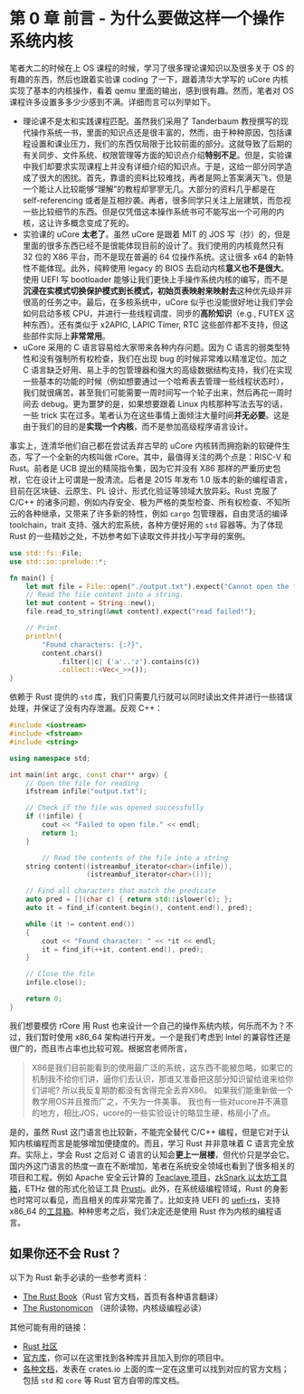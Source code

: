 # 第 0 章 前言 - 为什么要做这样一个操作系统内核

笔者大二的时候在上 OS 课程的时候，学习了很多理论课知识以及很多关于 OS 的有趣的东西，然后也跟着实验课 coding 了一下，跟着清华大学写的 uCore 内核实现了基本的内核操作，看着 qemu 里面的输出，感到很有趣。然而，笔者对 OS 课程许多设置多多少少感到不满。详细而言可以列举如下。

* 理论课不是太和实践课程匹配。虽然我们采用了 Tanderbaum 教授撰写的现代操作系统一书，里面的知识点还是很丰富的，然而，由于种种原因，包括课程设置和课业压力，我们的东西仅局限于比较前面的部分。这就导致了后期的有关同步、文件系统、权限管理等方面的知识点介绍**特别不足**。但是，实验课中我们却要求实现课程上并没有详细介绍的知识点。于是，这给一部分同学造成了很大的困扰。首先，靠谱的资料比较难找，再者是网上答案满天飞，但是一个能让人比较能够“理解”的教程却寥寥无几。大部分的资料几乎都是在 self-referencing 或者是互相抄袭。再者，很多同学只关注上层建筑，而忽视一些比较细节的东西。但是仅凭借这本操作系统书可不能写出一个可用的内核，这让许多概念变成了死的。
* 实验课的 uCore **太老了**。虽然 uCore 是跟着 MIT 的 JOS 写（抄）的，但是里面的很多东西已经不是很能体现目前的设计了。我们使用的内核竟然只有 32 位的 X86 平台，而不是现在普遍的 64 位操作系统。这让很多 x64 的新特性不能体现。此外，纯粹使用 legacy 的 BIOS 去启动内核**意义也不是很大**。使用 UEFI 写 bootloader 能够让我们更快上手操作系统内核的编写，而不是**沉浸在实模式切换保护模式到长模式，初始页表映射来映射去**这种优先级并非很高的任务之中。最后，在多核系统中，uCore 似乎也没能很好地让我们学会如何启动多核 CPU，并进行一些线程调度、同步的**高阶知识**（e.g., FUTEX 这种东西）。还有类似于 x2APIC, LAPIC Timer, RTC 这些部件都不支持，但这些部件实际上**非常常用**。
* uCore 采用的 C 语言容易给大家带来各种内存问题。因为 C 语言的弱类型特性和没有强制所有权检查，我们在出现 bug 的时候非常难以精准定位。加之 C 语言缺乏好用、易上手的包管理器和强大的高级数据结构支持，我们在实现一些基本的功能的时候（例如想要通过一个哈希表去管理一些线程状态时），我们就很痛苦。甚至我们可能需要一周时间写一个轮子出来，然后再花一周时间去 debug。更为噩梦的是，如果想要跟着 Linux 内核那种写法去写的话，一些 trick 实在过多。笔者认为在这些事情上面倾注大量时间**并无必要**。这是由于我们的目的是**实现一个内核**，而不是参加高级程序语言设计。

事实上，连清华他们自己都在尝试丢弃古早的 uCore 内核转而拥抱新的软硬件生态，写了一个全新的内核叫做 rCore。其中，最值得关注的两个点是：RISC-V 和 Rust。前者是 UCB 提出的精简指令集，因为它并没有 X86 那样的严重历史包袱，它在设计上可谓是一股清流。后者是 2015 年发布 1.0 版本的新的编程语言，目前在区块链、云原生、PL 设计、形式化验证等领域大放异彩。Rust 克服了 C/C++ 的诸多问题，例如内存安全、极为严格的类型检查、所有权检查、不知所云的各种继承，又带来了许多新的特性，例如 `cargo` 包管理器，自由灵活的编译 toolchain，trait 支持、强大的宏系统，各种方便好用的 `std` 容器等。为了体现 Rust 的一些精妙之处，不妨参考如下读取文件并找小写字母的案例。

```rust
use std::fs::File;
use std::io::prelude::*;

fn main() {
    let mut file = File::open("./output.txt").expect("Cannot open the file!");
    // Read the file content into a string.
    let mut content = String::new();
    file.read_to_string(&mut content).expect("read failed!");

    // Print.
    println!(
        "Found characters: {:?}",
        content.chars()
            .filter(|c| ('a'..'z').contains(c))
            .collect::<Vec<_>>());
}
```

依赖于 Rust 提供的 `std` 库，我们只需要几行就可以同时读出文件并进行一些错误处理，并保证了没有内存泄漏。反观 C++：

```c++
#include <iostream>
#include <fstream>
#include <string>

using namespace std;

int main(int argc, const char** argv) {
    // Open the file for reading
    ifstream infile("output.txt");

    // Check if the file was opened successfully
    if (!infile) {
        cout << "Failed to open file." << endl;
        return 1;
    }

        // Read the contents of the file into a string
    string content((istreambuf_iterator<char>(infile)),
                   (istreambuf_iterator<char>()));

    // Find all characters that match the predicate
    auto pred = [](char c) { return std::islower(c); };
    auto it = find_if(content.begin(), content.end(), pred);

    while (it != content.end())
    {
        cout << "Found character: " << *it << endl;
        it = find_if(++it, content.end(), pred);
    }

    // Close the file
    infile.close();

    return 0;
}
```

我们想要模仿 rCore 用 Rust 也来设计一个自己的操作系统内核，何乐而不为？不过，我们暂时使用 x86_64 架构进行开发。一个是我们考虑到 Intel 的兼容性还是很广的，而且市占率也比较可观。根据宫老师所言，

> X86是我们目前能看到的使用最广泛的系统，这东西不能被忽略，如果它的机制我不给你们讲，逼你们去认识，那谁又准备把这部分知识留给谁来给你们讲呢? 所以我反复期酌都没有舍得完全丢弃X86。
> 如果我们能重新做一个教学用OS并且推而广之，不失为一件美事。
> 我也有一些对ucore并不满意的地方，相比JOS，ucore的一些实验设计的略显生硬，格局小了点。

是的，虽然 Rust 这门语言也比较新，不能完全替代 C/C++ 编程，但是它对于认知内核编程而言是能够增加便捷度的。而且，学习 Rust 并非意味着 C 语言完全放弃。实际上，学会 Rust 之后对 C 语言的认知会**更上一层楼**，但代价只是学会它。国内外这门语言的热度一直在不断增加，笔者在系统安全领域也看到了很多相关的项目和工程。例如 Apache 安全云计算的 [Teaclave 项目](https://github.com/apache/incubator-teaclave)，[zkSnark 以太坊工具箱](https://github.com/Zokrates/ZoKrates)，ETHz 做的形式化验证工具 [Prusti](https://github.com/viperproject/prusti-dev)。此外，在系统级编程领域，Rust 的身影也时常可以看见，而且相关的库非常完善了。比如支持 UEFI 的 [uefi-rs](https://github.com/rust-osdev/uefi-rs)，支持x86_64 的[工具箱](https://github.com/rust-osdev/x86_64)。种种思考之后，我们决定还是使用 Rust 作为内核的编程语言。

## 如果你还不会 Rust？

以下为 Rust 新手必读的一些参考资料：

* [The Rust Book](https://doc.rust-lang.org/book/)（Rust 官方文档，首页有各种语言翻译）
* [The Rustonomicon](https://doc.rust-lang.org/nomicon/) （进阶读物，内核级编程必读）

其他可能有用的链接：

* [Rust 社区](https://github.com/rust-lang/rust)
* [官方库](https://crates.io)，你可以在这里找到各种库并且加入到你的项目中。
* [各种文档](https://docs.rs)，发表在 crates.io 上面的库一定在这里可以找到对应的官方文档；包括 `std` 和 `core` 等 Rust 官方自带的库文档。
